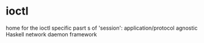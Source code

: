 # ioctl
home for the ioctl specific pasrt s of 'session': application/protocol agnostic Haskell network daemon framework
